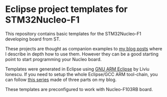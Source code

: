 # Eclipse project templates for STM32Nucleo-F1
This repository contains basic templates for the STM32Nucleo-F1 developing board from ST. 

These projects are thought as companion examples to [my blog posts](http://www.carminenoviello.com/en/tag/stm32nucleo-en/) where I describe in depth how to use them. However they can be a good starting point to start programming your Nucleo board.

Templates were generated in Eclipse using [GNU ARM Eclipse](http://gnuarmeclipse.livius.net/blog/) by Liviu Ionescu. If you need to setup the whole Eclipse/GCC ARM tool-chain, you can follow [this series](http://www.carminenoviello.com/en/2014/12/28/setting-gcceclipse-toolchain-stm32nucleo-part-1/) made of three parts on my blog.

These templates are preconfigured to work with Nucleo-F103RB board.
